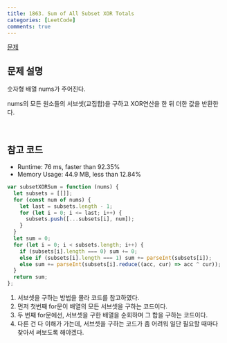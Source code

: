 ```yaml
---
title: 1863. Sum of All Subset XOR Totals
categories: [LeetCode]
comments: true
---
```


[문제](https://leetcode.com/problems/sum-of-all-subset-xor-totals/)

## 문제 설명

숫자형 배열 nums가 주어진다.

nums의 모든 원소들의 서브셋(교집합)을 구하고 XOR연산을 한 뒤 더한 값을 반환한다.

<br>

## 참고 코드

- Runtime: 76 ms, faster than 92.35%
- Memory Usage: 44.9 MB, less than 12.84%

```js
var subsetXORSum = function (nums) {
  let subsets = [[]];
  for (const num of nums) {
    let last = subsets.length - 1;
    for (let i = 0; i <= last; i++) {
      subsets.push([...subsets[i], num]);
    }
  }
  let sum = 0;
  for (let i = 0; i < subsets.length; i++) {
    if (subsets[i].length === 0) sum += 0;
    else if (subsets[i].length === 1) sum += parseInt(subsets[i]);
    else sum += parseInt(subsets[i].reduce((acc, cur) => acc ^ cur));
  }
  return sum;
};
```

1. 서브셋을 구하는 방법을 몰라 코드를 참고하였다.
2. 먼저 첫번째 for문이 배열의 모든 서브셋을 구하는 코드이다.
3. 두 번째 for문에선, 서브셋을 구한 배열을 순회하며 그 합을 구하는 코드이다.
4. 다른 건 다 이해가 가는데, 서브셋을 구하는 코드가 좀 어려워 일단 필요할 때마다 찾아서 써보도록 해야겠다.
